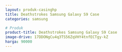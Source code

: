 ```yaml
---
layout: produk-casinghp
title: Deathstrokes Samsung Galaxy S9 Case
categories: samsung

# Produk
product-title: Deathstrokes Samsung Galaxy S9 Case
image-drive: 17DDONgCu4q3TS56ZqVHY4tnfECTgy-kZ
harga: 90000
---
```

